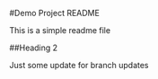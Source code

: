 #Demo Project README

This is a simple readme file

##Heading 2

Just some update for branch updates
